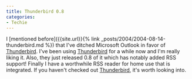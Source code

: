 ```yaml
---
title: Thunderbird 0.8
categories:
- Techie
---
```


I [mentioned before]({{site.url}}{% link _posts/2004/2004-08-14-thunderbird.md %}) that I've ditched Microsoft Outlook in favor of [Thunderbird](http://www.mozilla.org/products/thunderbird/). I've been using [Thunderbird](http://www.mozilla.org/products/thunderbird/) for a while now and I'm really liking it. Also, they just released 0.8 of it which has notably added RSS support! Finally I have a worthwhile RSS reader for home use that is integrated. If you haven't checked out [Thunderbird](http://www.mozilla.org/products/thunderbird/), it's worth looking into.
